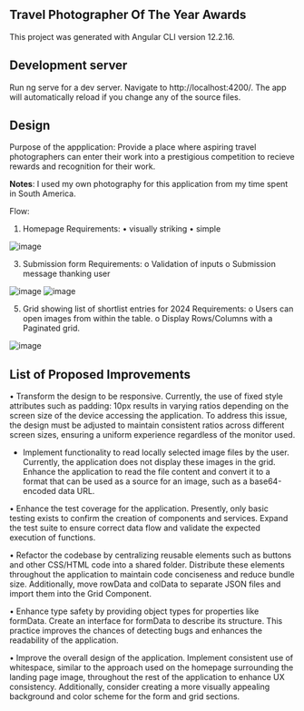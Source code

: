 ## Travel Photographer Of The Year Awards

This project was generated with Angular CLI version 12.2.16.

## Development server
Run ng serve for a dev server. Navigate to http://localhost:4200/. The app will automatically reload if you change any of the source files.

## Design
Purpose of the appplication: Provide a place where aspiring travel photographers can enter their work into a prestigious competition to recieve rewards and recognition for their work.

**Notes**: I used my own photography for this application from my time spent in South America.

Flow:

1.	Homepage Requirements:
•	visually striking
•	simple

![image](https://github.com/jtnaughton/Photo-awards/assets/80038241/8465b45c-7884-4304-a009-7ce9f24bc1a3)

 
3.	Submission form Requirements:
o	Validation of inputs
o	Submission message thanking user

![image](https://github.com/jtnaughton/Photo-awards/assets/80038241/02174f0d-3f30-4d38-9cdf-f92758719459)
![image](https://github.com/jtnaughton/Photo-awards/assets/80038241/bf0b5941-46f2-4fae-87f5-56587d37f3fa)

   
5.	Grid showing list of shortlist entries for 2024 Requirements:
o	Users can open images from within the table.
o	Display Rows/Columns with a Paginated grid.

![image](https://github.com/jtnaughton/Photo-awards/assets/80038241/4d96be01-efe0-4e5a-b38f-e3ad427038d7)

 
## List of Proposed Improvements

•	Transform the design to be responsive. Currently, the use of fixed style attributes such as padding: 10px results in varying ratios depending on the screen size of the device accessing the application. To address this issue, the design must be adjusted to maintain consistent ratios across different screen sizes, ensuring a uniform experience regardless of the monitor used.

- Implement functionality to read locally selected image files by the user. Currently, the application does not display these images in the grid. Enhance the application to read the file content and convert it to a format that can be used as a source for an image, such as a base64-encoded data URL.

•	Enhance the test coverage for the application. Presently, only basic testing exists to confirm the creation of components and services. Expand the test suite to ensure correct data flow and validate the expected execution of functions.

•	Refactor the codebase by centralizing reusable elements such as buttons and other CSS/HTML code into a shared folder. Distribute these elements throughout the application to maintain code conciseness and reduce bundle size. Additionally, move rowData and colData to 
separate JSON files and import them into the Grid Component.

•	Enhance type safety by providing object types for properties like formData. Create an interface for formData to describe its structure. This practice improves the chances of detecting bugs and enhances the readability of the application.

•	Improve the overall design of the application. Implement consistent use of whitespace, similar to the approach used on the homepage surrounding the landing page image, throughout the rest of the application to enhance UX consistency. Additionally, consider creating a more visually appealing background and color scheme for the form and grid sections.


